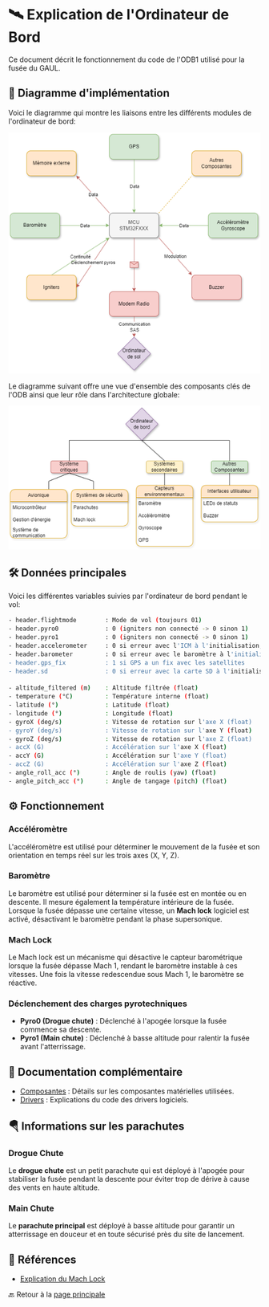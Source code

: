 # 🛰️ Explication de l'Ordinateur de Bord

Ce document décrit le fonctionnement du code de l'ODB1 utilisé pour la fusée du GAUL.

## 🌳 **Diagramme d'implémentation**

Voici le diagramme qui montre les liaisons entre les différents modules de l'ordinateur de bord:

<div align="center">
  
![Communications](./Explications/Diagramme_Communications.png)

</div>

Le diagramme suivant offre une vue d'ensemble des composants clés de l'ODB ainsi que leur rôle dans l'architecture globale:

<div align="center">
  
![Structure](./Explications/Diagramme_Structure.png)

</div>

## 🛠️ **Données principales**

Voici les différentes variables suivies par l'ordinateur de bord pendant le vol:

```bash
- header.flightmode        : Mode de vol (toujours 01)
- header.pyro0             : 0 (igniters non connecté -> 0 sinon 1)
- header.pyro1             : 0 (igniters non connecté -> 0 sinon 1)
- header.accelerometer     : 0 si erreur avec l'ICM à l'initialisation, sinon 1
- header.barometer         : 0 si erreur avec le baromètre à l'initialisation, sinon 1
- header.gps_fix           : 1 si GPS a un fix avec les satellites
- header.sd                : 0 si erreur avec la carte SD à l'initialisation, sinon 1

- altitude_filtered (m)    : Altitude filtrée (float)
- temperature (°C)         : Température interne (float)
- latitude (°)             : Latitude (float)
- longitude (°)            : Longitude (float)
- gyroX (deg/s)            : Vitesse de rotation sur l'axe X (float)
- gyroY (deg/s)            : Vitesse de rotation sur l'axe Y (float)
- gyroZ (deg/s)            : Vitesse de rotation sur l'axe Z (float)
- accX (G)                 : Accélération sur l'axe X (float)
- accY (G)                 : Accélération sur l'axe Y (float)
- accZ (G)                 : Accélération sur l'axe Z (float)
- angle_roll_acc (°)       : Angle de roulis (yaw) (float)
- angle_pitch_acc (°)      : Angle de tangage (pitch) (float)
```

## ⚙️ **Fonctionnement**

### **Accéléromètre**
L'accéléromètre est utilisé pour déterminer le mouvement de la fusée et son orientation en temps réel sur les trois axes (X, Y, Z).

### **Baromètre**
Le baromètre est utilisé pour déterminer si la fusée est en montée ou en descente. Il mesure également la température intérieure de la fusée. Lorsque la fusée dépasse une certaine vitesse, un **Mach lock** logiciel est activé, désactivant le baromètre pendant la phase supersonique. 

### **Mach Lock** 
Le Mach lock est un mécanisme qui désactive le capteur barométrique lorsque la fusée dépasse Mach 1, rendant le baromètre instable à ces vitesses. Une fois la vitesse redescendue sous Mach 1, le baromètre se réactive.

### **Déclenchement des charges pyrotechniques**
- **Pyro0 (Drogue chute)** : Déclenché à l'apogée lorsque la fusée commence sa descente.
- **Pyro1 (Main chute)** : Déclenché à basse altitude pour ralentir la fusée avant l'atterrissage.

## 📄 **Documentation complémentaire**
- [Composantes](./Composantes.md) : Détails sur les composantes matérielles utilisées.
- [Drivers](./Drivers.md) : Explications du code des drivers logiciels.

## 🪂 **Informations sur les parachutes**

### **Drogue Chute**
Le **drogue chute** est un petit parachute qui est déployé à l'apogée pour stabiliser la fusée pendant la descente pour éviter trop de dérive à cause des vents en haute altitude.

### **Main Chute**
Le **parachute principal** est déployé à basse altitude pour garantir un atterrissage en douceur et en toute sécurisé près du site de lancement.

## 📘 **Références**
- [Explication du Mach Lock](https://www.rocketryforum.com/threads/mach-buster-rocket-kit-go-fast-on-a-budget.140413/)

🔙 Retour à la [page principale](../README.md)
